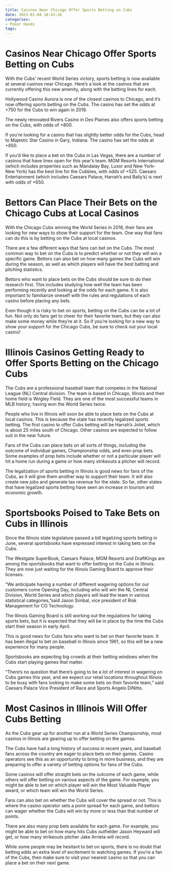 ```yaml
---
title: Casinos Near Chicago Offer Sports Betting on Cubs
date: 2023-01-04 18:43:26
categories:
- Poker Hands
tags:
---
```



#  Casinos Near Chicago Offer Sports Betting on Cubs

With the Cubs’ recent World Series victory, sports betting is now available at several casinos near Chicago. Here’s a look at the casinos that are currently offering this new amenity, along with the betting lines for each.

Hollywood Casino Aurora is one of the closest casinos to Chicago, and it’s now offering sports betting on the Cubs. The casino has set the odds at +750 for the Cubs to win again in 2019.

The newly renovated Rivers Casino in Des Plaines also offers sports betting on the Cubs, with odds of +800.

If you’re looking for a casino that has slightly better odds for the Cubs, head to Majestic Star Casino in Gary, Indiana. The casino has set the odds at +850.

If you’d like to place a bet on the Cubs in Las Vegas, there are a number of casinos that have lines open for this year’s team. MGM Resorts International (which includes properties such as Mandalay Bay, Luxor and New York-New York) has the best line for the Cubbies, with odds of +525. Caesars Entertainment (which includes Caesars Palace, Harrah’s and Bally’s) is next with odds of +650.

#  Bettors Can Place Their Bets on the Chicago Cubs at Local Casinos

With the Chicago Cubs winning the World Series in 2016, their fans are looking for new ways to show their support for the team. One way that fans can do this is by betting on the Cubs at local casinos.

There are a few different ways that fans can bet on the Cubs. The most common way to bet on the Cubs is to predict whether or not they will win a specific game. Bettors can also bet on how many games the Cubs will win during the season, as well as which players will have the best batting and pitching statistics.

Bettors who want to place bets on the Cubs should be sure to do their research first. This includes studying how well the team has been performing recently and looking at the odds for each game. It is also important to familiarize oneself with the rules and regulations of each casino before placing any bets.

Even though it is risky to bet on sports, betting on the Cubs can be a lot of fun. Not only do fans get to cheer for their favorite team, but they can also make some money while they’re at it. So if you’re looking for a new way to show your support for the Chicago Cubs, be sure to check out your local casino!

#  Illinois Casinos Getting Ready to Offer Sports Betting on the Chicago Cubs 

The Cubs are a professional baseball team that competes in the National League (NL) Central division. The team is based in Chicago, Illinois and their home field is Wrigley Field. They are one of the most successful teams in MLB history, having won the World Series twice.

People who live in Illinois will soon be able to place bets on the Cubs at local casinos. This is because the state has recently legalized sports betting. The first casino to offer Cubs betting will be Harrah’s Joliet, which is about 25 miles south of Chicago. Other casinos are expected to follow suit in the near future.

Fans of the Cubs can place bets on all sorts of things, including the outcome of individual games, Championship odds, and even prop bets. Some examples of prop bets include whether or not a particular player will hit a home run during a game or how many strikeouts a pitcher will record.

The legalization of sports betting in Illinois is good news for fans of the Cubs, as it will give them another way to support their team. It will also create new jobs and generate tax revenue for the state. So far, other states that have legalized sports betting have seen an increase in tourism and economic growth.

#  Sportsbooks Poised to Take Bets on Cubs in Illinois

Since the Illinois state legislature passed a bill legalizing sports betting in June, several sportsbooks have expressed interest in taking bets on the Cubs.

The Westgate SuperBook, Caesars Palace, MGM Resorts and DraftKings are among the sportsbooks that want to offer betting on the Cubs in Illinois. They are now just waiting for the Illinois Gaming Board to approve their licenses.

“We anticipate having a number of different wagering options for our customers come Opening Day, including who will win the NL Central Division, World Series and which players will lead the team in various statistical categories,”said Jason Simbal, vice president of Risk Management for CG Technology.

The Illinois Gaming Board is still working out the regulations for taking sports bets, but it is expected that they will be in place by the time the Cubs start their season in early April.

This is good news for Cubs fans who want to bet on their favorite team. It has been illegal to bet on baseball in Illinois since 1961, so this will be a new experience for many people.

Sportsbooks are expecting big crowds at their betting windows when the Cubs start playing games that matter.

“There’s no question that there’s going to be a lot of interest in wagering on Cubs games this year, and we expect our retail locations throughout Illinois to be busy with fans looking to make some bets on their favorite team,” said Caesars Palace Vice President of Race and Sports Angelo DiNitto.

#  Most Casinos in Illinois Will Offer Cubs Betting

As the Cubs gear up for another run at a World Series Championship, most casinos in Illinois are gearing up to offer betting on the games. 

The Cubs have had a long history of success in recent years, and baseball fans across the country are eager to place bets on their games. Casino operators see this as an opportunity to bring in more business, and they are preparing to offer a variety of betting options for fans of the Cubs.

Some casinos will offer straight bets on the outcome of each game, while others will offer betting on various aspects of the game. For example, you might be able to bet on which player will win the Most Valuable Player award, or which team will win the World Series.

 Fans can also bet on whether the Cubs will cover the spread or not. This is where the casino operator sets a point spread for each game, and bettors can wager whether the Cubs will win by more or less than that number of points.

There are also many prop bets available for each game. For example, you might be able to bet on how many hits Cubs outfielder Jason Heyward will get, or how many strikeouts pitcher Jake Arrieta will record.

While some people may be hesitant to bet on sports, there is no doubt that betting adds an extra level of excitement to watching games. If you’re a fan of the Cubs, then make sure to visit your nearest casino so that you can place a bet on their next game.